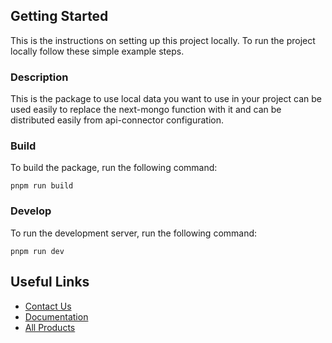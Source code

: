## Getting Started

This is the instructions on setting up this project locally.
To run the project locally follow these simple example steps.

### Description

This is the package to use local data you want to use in your project can be used easily to replace the next-mongo function with it and can be distributed easily from api-connector configuration. 

### Build

To build the package, run the following command:

```
pnpm run build
```

### Develop

To run the development server, run the following command:

```
pnpm run dev
```

## Useful Links

- [Contact Us](https://jstemplate.net/contact-us)
- [Documentation](https://docs.jstemplate.net)
- [All Products](https://jstemplate.net)
